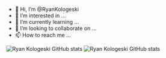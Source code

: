 - 👋 Hi, I’m @RyanKologeski
- 👀 I’m interested in ...
- 🌱 I’m currently learning ...
- 💞️ I’m looking to collaborate on ...
- 📫 How to reach me ...

<!---
RyanKologeski/RyanKologeski is a ✨ special ✨ repository because its `README.md` (this file) appears on your GitHub profile.
You can click the Preview link to take a look at your changes.
--->
![Ryan Kologeski GitHub stats](https://github-readme-stats.vercel.app/api?username=anuraghazra&show_icons=true&theme=radical)
![Ryan Kologeski GitHub stats](https://lucid-carson-841fce.netlify.app)
